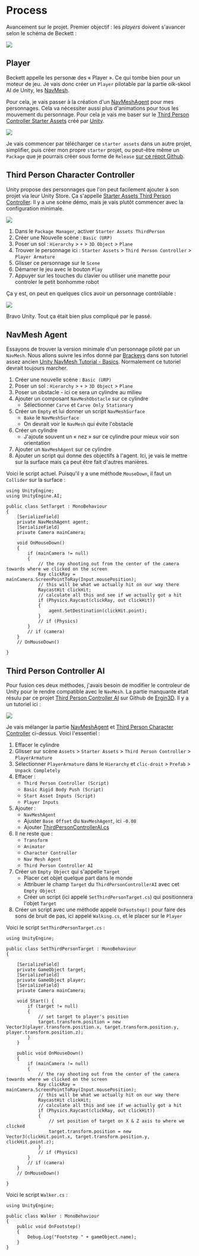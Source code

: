 # Process
Avancement sur le projet. Premier objectif : les *players* doivent s'avancer selon le schéma de Beckett :

![](../projet/images/quad-diagram.jpg)

## Player
Beckett appelle les personæ des « Player ». Ce qui tombe bien pour un moteur de jeu. Je vais donc créer un `Player` pilotable par la partie olk-skool AI de Unity, les [NavMesh](https://docs.unity3d.com/ScriptReference/AI.NavMesh.html).

Pour cela, je vais passer à la création d'un [NavMeshAgent](https://learn.unity.com/tutorial/navmesh-agents) pour mes personnages. Cela va nécessiter aussi plus d'animations pour tous les mouvement du personnage. Pour cela je vais me baser sur le [Third Person Controller Starter Assets](https://assetstore.unity.com/packages/essentials/starter-assets-thirdperson-updates-in-new-charactercontroller-pa-196526#content) créé par [Unity](https://unity.com).

[![](images/unity-starter-assets-third-person-controller.png)](https://assetstore.unity.com/packages/essentials/starter-assets-thirdperson-updates-in-new-charactercontroller-pa-196526#content)

Je vais commencer par télécharger ce `starter assets` dans un autre projet, simplifier, puis créer mon propre `starter` projet, ou peut-être même un `Package` que je pourrais créer sous forme de `Release` [sur ce répot Github](http://github.com/abstractmachine/head-formation-blender/releases).

## Third Person Character Controller
Unity propose des personnages que l'on peut facilement ajouter à son projet via leur Unity Store. Ça s'appelle [Starter Assets Third Person Controller](https://assetstore.unity.com/packages/essentials/starter-assets-thirdperson-updates-in-new-charactercontroller-pa-196526#content). Il y a une scène démo, mais je vais plutôt commencer avec la configuration minimale.

![](images/unity-package-manager-starter-assets.png)

1. Dans le `Package Manager`, activer `Starter Assets ThirdPerson`
2. Créer une Nouvelle scène : `Basic (URP)`
3. Poser un sol : `Hierarchy` > `+` > `3D Object` > `Plane`
4. Trouver le personnage ici : `Starter Assets` > `Third Person Controller` > `Player Armature`
5. Glisser ce personnage sur le `Scene`
6. Démarrer le jeu avec le bouton `Play`
7. Appuyer sur les touches du clavier ou utiliser une manette pour controler le petit bonhomme robot

Ça y est, on peut en quelques clics avoir un personnage contrôlable :

![](images/unity-starter-player-armature.png)

Bravo Unity. Tout ça était bien plus compliqué par le passé.

## NavMesh Agent
Essayons de trouver la version minimale d'un personnage piloté par un `NavMesh`. Nous allons suivre les infos donné par [Brackeys]() dans son tutoriel assez ancien [Unity NavMesh Tutorial - Basics](). Normalement ce tutoriel devrait toujours marcher.

1. Créer une nouvelle scène : `Basic (URP)`
2. Poser un sol : `Hierarchy` > `+` > `3D Object` > `Plane`
3. Poser un obstacle - ici ce sera un cylindre au milieu
4. Ajouter un composant `NavMeshObstacle` sur ce cylindre
	- Sélectionner `Carve` et `Carve Only Stationary`
5. Créer un `Empty` et lui donner un script `NavMeshSurface`
	- `Bake` le `NavMeshSurface`
	- On devrait voir le `NavMesh` qui évite l'obstacle
6. Créer un cylindre
	- J'ajoute souvent un « nez » sur ce cylindre pour mieux voir son orientation
7. Ajouter un `NavMeshAgent` sur ce cylindre
8. Ajouter un script qui donne des objectifs à l'agent. Ici, je vais le mettre sur la surface mais ça peut être fait d'autres manières.

Voici le script actuel. Puisqu'il y a une méthode `MouseDown`, il faut un `Collider` sur la surface :

```
using UnityEngine;
using UnityEngine.AI;

public class SetTarget : MonoBehaviour
{
	[SerializeField]
	private NavMeshAgent agent;
	[SerializeField]
	private Camera mainCamera;

	void OnMouseDown()
	{
		if (mainCamera != null)
		{
			// the ray shooting out from the center of the camera towards where we clicked on the screen
			Ray clickRay = mainCamera.ScreenPointToRay(Input.mousePosition);
			// this will be what we actually hit on our way there
			RaycastHit clickHit;
			// calculate all this and see if we actually got a hit
			if (Physics.Raycast(clickRay, out clickHit))
			{
				agent.SetDestination(clickHit.point);
			}
			// if (Physics)
		}
		// if (camera)
	}
	// OnMouseDown()

}
```

## Third Person Controller AI
Pour fusion ces deux méthodes, j'avais besoin de modifier le controleur de Unity pour le rendre compatible avec le `NavMesh`. La partie manquante était résulu par ce projet [Third Person Controller AI](https://github.com/ergin3d/ThirdPersonControllerAI) sur Github de [Ergin3D](https://www.youtube.com/@ergin3d). Il y a un tutoriel ici :

[![](images/youtube-unity-third-person-controller-ai.jpg)](https://www.youtube.com/watch?v=x4TwKOVMfnk)

Je vais mélanger la partie [NavMeshAgent](#navmesh-agent) et [Third Person Character Controller](#third-person-character-controller) ci-dessus. Voici l'essentiel :

1. Effacer le cylindre
2. Glisser sur scène `Assets` > `Starter Assets` > `Third Person Controller` > `PlayerArmature`
3. Sélectionner `PlayerArmature` dans le `Hierarchy` et `clic-droit` > `Prefab` > `Unpack Completely`
4. Effacer :
	- `Third Person Controller (Script)`
	- `Basic Rigid Body Push (Script)`
	- `Start Asset Inputs (Script)`
	- `Player Inputs`
5. Ajouter :
	- `NavMeshAgent`
	- Ajuster `Base Offset` du `NavMeshAgent`, ici `-0.08`
	- Ajouter [ThirdPersonControllerAI.cs](https://github.com/ergin3d/ThirdPersonControllerAI/blob/main/ThirdPersonControllerAI.cs)
6. Il ne reste que :
	- `Transform`
	- `Animator`
	- `Character Controller`
	- `Nav Mesh Agent`
	- `Third Person Controller AI`
7. Créer un `Empty Object` qui s'appelle `Target`
	- Placer cet objet quelque part dans le monde
	- Attribuer le champ `Target` du `ThirdPersonControllerAI` avec cet `Empty Object`
	- Créer un script (ici appelé `SetThirdPersonTarget.cs`) qui positionnera l'objet `Target`
8. Créer un script avec une méthode appelé `OnFootstep()` pour faire des sons de bruit de pas, ici appelé `Walking.cs`, et le placer sur le `Player`

Voici le script `SetThirdPersonTarget.cs` :

```
using UnityEngine;

public class SetThirdPersonTarget : MonoBehaviour
{

	[SerializeField]
	private GameObject target;
	[SerializeField]
	private GameObject player;
	[SerializeField]
	private Camera mainCamera;

	void Start() {
		if (target != null)
		{
			// set target to player's position
			target.transform.position = new Vector3(player.transform.position.x, target.transform.position.y, player.transform.position.z);
		}
	}

	public void OnMouseDown()
	{
		if (mainCamera != null)
		{
			// the ray shooting out from the center of the camera towards where we clicked on the screen
			Ray clickRay = mainCamera.ScreenPointToRay(Input.mousePosition);
			// this will be what we actually hit on our way there
			RaycastHit clickHit;
			// calculate all this and see if we actually got a hit
			if (Physics.Raycast(clickRay, out clickHit))
			{
				// set position of target on X & Z axis to where we clicked
				target.transform.position = new Vector3(clickHit.point.x, target.transform.position.y, clickHit.point.z);
			}
			// if (Physics)
		}
		// if (camera)
	}
	// OnMouseDown()

}
```

Voici le script `Walker.cs` :

```
using UnityEngine;

public class Walker : MonoBehaviour
{
	public void OnFootstep()
	{
		Debug.Log("Footstep " + gameObject.name);
	}
}
```
